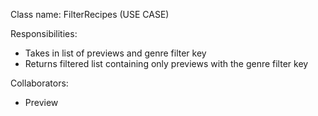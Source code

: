 Class name: FilterRecipes (USE CASE)

Responsibilities:
- Takes in list of previews and genre filter key
- Returns filtered list containing only previews with the genre filter key

Collaborators:
- Preview
